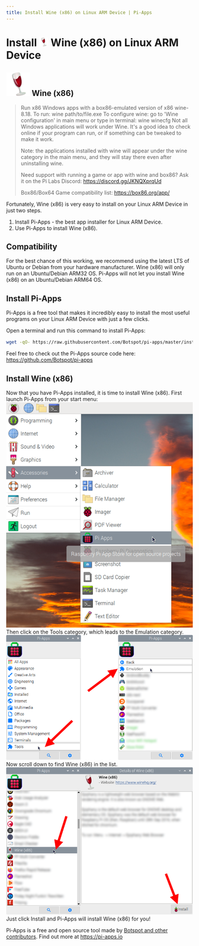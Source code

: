 ```yaml
---
title: Install Wine (x86) on Linux ARM Device | Pi-Apps
---
```

<div class="simple-install-content content">

# Install <img src="/img/app-icons/Wine (x86)/icon-64.png" height=24> Wine (x86) on Linux ARM Device

## <img src="/img/app-icons/Wine (x86)/icon-64.png"> Wine (x86)
> Run x86 Windows apps with a box86-emulated version of x86 wine-8.18.
> To run: wine path/to/file.exe
> To configure wine: go to 'Wine configuration' in main menu or type in terminal: wine winecfg
> Not all Windows applications will work under Wine. It's a good idea to check online if your program can run, or if something can be tweaked to make it work.
> 
> Note: the applications installed with wine will appear under the wine category in the main menu, and they will stay there even after uninstalling wine.
> 
> Need support with running a game or app with wine and box86? Ask it on the Pi Labs Discord: https://discord.gg/JKNQXprqUd
> 
> Box86/Box64 Game compatibility list: https://box86.org/app/

Fortunately, Wine (x86) is very easy to install on your Linux ARM Device in just two steps.
1. Install Pi-Apps - the best app installer for Linux ARM Device.
2. Use Pi-Apps to install Wine (x86).
</div>
<div class="simple-install-content content">

## Compatibility
For the best chance of this working, we recommend using the latest LTS of Ubuntu or Debian from your hardware manufacturer.
Wine (x86) will only run on an Ubuntu/Debian ARM32 OS. Pi-Apps will not let you install Wine (x86) on an Ubuntu/Debian ARM64 OS.
</div>
<div class="simple-install-content content">

## Install Pi-Apps

Pi-Apps is a free tool that makes it incredibly easy to install the most useful programs on your Linux ARM Device with just a few clicks.

Open a terminal and run this command to install Pi-Apps:
```bash
wget -qO- https://raw.githubusercontent.com/Botspot/pi-apps/master/install | bash
```
Feel free to check out the Pi-Apps source code here: https://github.com/Botspot/pi-apps
</div>
<div class="simple-install-content content">

## Install Wine (x86)

Now that you have Pi-Apps installed, it is time to install Wine (x86).
First launch Pi-Apps from your start menu:
<img src="/img/start-menu.png">
Then click on the Tools category, which leads to the Emulation category.
<img src="/img/category-selections/Emulation.png">
Now scroll down to find Wine (x86) in the list.
<img src="/img/app-icons/Wine (x86)/app-selection.png">
Just click Install and Pi-Apps will install Wine (x86) for you!
</div>
<div class="simple-install-content content">

Pi-Apps is a free and open source tool made by [Botspot and other contributors](/about/#contributors). Find out more at https://pi-apps.io
</div>
